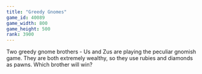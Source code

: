 ```yaml
---
title: "Greedy Gnomes"
game_id: 40089
game_width: 800
game_height: 500
rank: 3900
---
```

Two greedy gnome brothers - Us and Zus are playing the peculiar gnomish game. 
They are both extremely wealthy, so they use rubies and diamonds as pawns. 
Which brother will win?